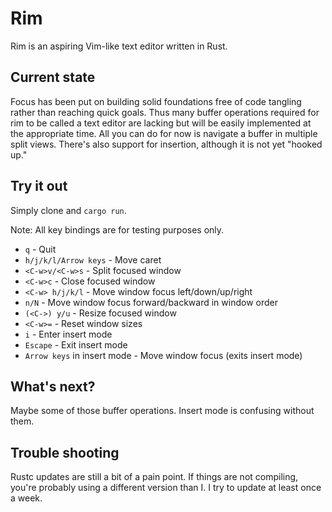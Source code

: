# Rim
Rim is an aspiring Vim-like text editor written in Rust.

## Current state
Focus has been put on building solid foundations free of code tangling rather than reaching quick goals. Thus many buffer operations required for rim to be called a text editor are lacking but will be easily implemented at the appropriate time. All you can do for now is navigate a buffer in multiple split views. There's also support for insertion, although it is not yet "hooked up."

## Try it out

Simply clone and `cargo run`.

Note: All key bindings are for testing purposes only.
- `q` - Quit
- `h/j/k/l/Arrow keys` - Move caret
- `<C-w>v/<C-w>s` - Split focused window
- `<C-w>c` - Close focused window
- `<C-w> h/j/k/l` - Move window focus left/down/up/right
- `n/N` - Move window focus forward/backward in window order
- `(<C->) y/u` - Resize focused window
- `<C-w>=` - Reset window sizes
- `i` - Enter insert mode
- `Escape` - Exit insert mode
- `Arrow keys` in insert mode - Move window focus (exits insert mode)

## What's next?
Maybe some of those buffer operations. Insert mode is confusing without them.

## Trouble shooting
Rustc updates are still a bit of a pain point. If things are not compiling, you're probably using a different version than I. I try to update at least once a week.
